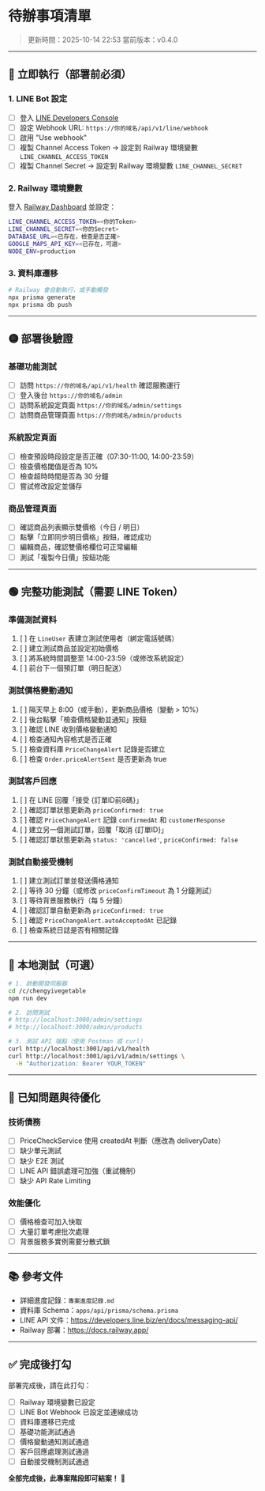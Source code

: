 # 待辦事項清單

> 更新時間：2025-10-14 22:53
> 當前版本：v0.4.0

---

## 🔴 立即執行（部署前必須）

### 1. LINE Bot 設定
- [ ] 登入 [LINE Developers Console](https://developers.line.biz/)
- [ ] 設定 Webhook URL: `https://你的域名/api/v1/line/webhook`
- [ ] 啟用 "Use webhook"
- [ ] 複製 Channel Access Token → 設定到 Railway 環境變數 `LINE_CHANNEL_ACCESS_TOKEN`
- [ ] 複製 Channel Secret → 設定到 Railway 環境變數 `LINE_CHANNEL_SECRET`

### 2. Railway 環境變數
登入 [Railway Dashboard](https://railway.app/) 並設定：

```bash
LINE_CHANNEL_ACCESS_TOKEN=<你的Token>
LINE_CHANNEL_SECRET=<你的Secret>
DATABASE_URL=<已存在，檢查是否正確>
GOOGLE_MAPS_API_KEY=<已存在，可選>
NODE_ENV=production
```

### 3. 資料庫遷移
```bash
# Railway 會自動執行，或手動觸發
npx prisma generate
npx prisma db push
```

---

## 🟡 部署後驗證

### 基礎功能測試
- [ ] 訪問 `https://你的域名/api/v1/health` 確認服務運行
- [ ] 登入後台 `https://你的域名/admin`
- [ ] 訪問系統設定頁面 `https://你的域名/admin/settings`
- [ ] 訪問商品管理頁面 `https://你的域名/admin/products`

### 系統設定頁面
- [ ] 檢查預設時段設定是否正確（07:30-11:00, 14:00-23:59）
- [ ] 檢查價格閾值是否為 10%
- [ ] 檢查超時時間是否為 30 分鐘
- [ ] 嘗試修改設定並儲存

### 商品管理頁面
- [ ] 確認商品列表顯示雙價格（今日 / 明日）
- [ ] 點擊「立即同步明日價格」按鈕，確認成功
- [ ] 編輯商品，確認雙價格欄位可正常編輯
- [ ] 測試「複製今日價」按鈕功能

---

## 🟢 完整功能測試（需要 LINE Token）

### 準備測試資料
1. [ ] 在 `LineUser` 表建立測試使用者（綁定電話號碼）
2. [ ] 建立測試商品並設定初始價格
3. [ ] 將系統時間調整至 14:00-23:59（或修改系統設定）
4. [ ] 前台下一個預訂單（明日配送）

### 測試價格變動通知
1. [ ] 隔天早上 8:00（或手動），更新商品價格（變動 > 10%）
2. [ ] 後台點擊「檢查價格變動並通知」按鈕
3. [ ] 確認 LINE 收到價格變動通知
4. [ ] 檢查通知內容格式是否正確
5. [ ] 檢查資料庫 `PriceChangeAlert` 記錄是否建立
6. [ ] 檢查 `Order.priceAlertSent` 是否更新為 true

### 測試客戶回應
1. [ ] 在 LINE 回覆「接受 {訂單ID前8碼}」
2. [ ] 確認訂單狀態更新為 `priceConfirmed: true`
3. [ ] 確認 `PriceChangeAlert` 記錄 `confirmedAt` 和 `customerResponse`
4. [ ] 建立另一個測試訂單，回覆「取消 {訂單ID}」
5. [ ] 確認訂單狀態更新為 `status: 'cancelled'`, `priceConfirmed: false`

### 測試自動接受機制
1. [ ] 建立測試訂單並發送價格通知
2. [ ] 等待 30 分鐘（或修改 `priceConfirmTimeout` 為 1 分鐘測試）
3. [ ] 等待背景服務執行（每 5 分鐘）
4. [ ] 確認訂單自動更新為 `priceConfirmed: true`
5. [ ] 確認 `PriceChangeAlert.autoAcceptedAt` 已記錄
6. [ ] 檢查系統日誌是否有相關記錄

---

## 📝 本地測試（可選）

```bash
# 1. 啟動開發伺服器
cd /c/chengyivegetable
npm run dev

# 2. 訪問測試
# http://localhost:3000/admin/settings
# http://localhost:3000/admin/products

# 3. 測試 API 端點（使用 Postman 或 curl）
curl http://localhost:3001/api/v1/health
curl http://localhost:3001/api/v1/admin/settings \
  -H "Authorization: Bearer YOUR_TOKEN"
```

---

## 🐛 已知問題與待優化

### 技術債務
- [ ] PriceCheckService 使用 createdAt 判斷（應改為 deliveryDate）
- [ ] 缺少單元測試
- [ ] 缺少 E2E 測試
- [ ] LINE API 錯誤處理可加強（重試機制）
- [ ] 缺少 API Rate Limiting

### 效能優化
- [ ] 價格檢查可加入快取
- [ ] 大量訂單考慮批次處理
- [ ] 背景服務多實例需要分散式鎖

---

## 📚 參考文件

- 詳細進度記錄：`專案進度記錄.md`
- 資料庫 Schema：`apps/api/prisma/schema.prisma`
- LINE API 文件：https://developers.line.biz/en/docs/messaging-api/
- Railway 部署：https://docs.railway.app/

---

## ✅ 完成後打勾

部署完成後，請在此打勾：

- [ ] Railway 環境變數已設定
- [ ] LINE Bot Webhook 已設定並連線成功
- [ ] 資料庫遷移已完成
- [ ] 基礎功能測試通過
- [ ] 價格變動通知測試通過
- [ ] 客戶回應處理測試通過
- [ ] 自動接受機制測試通過

**全部完成後，此專案階段即可結案！** 🎉
